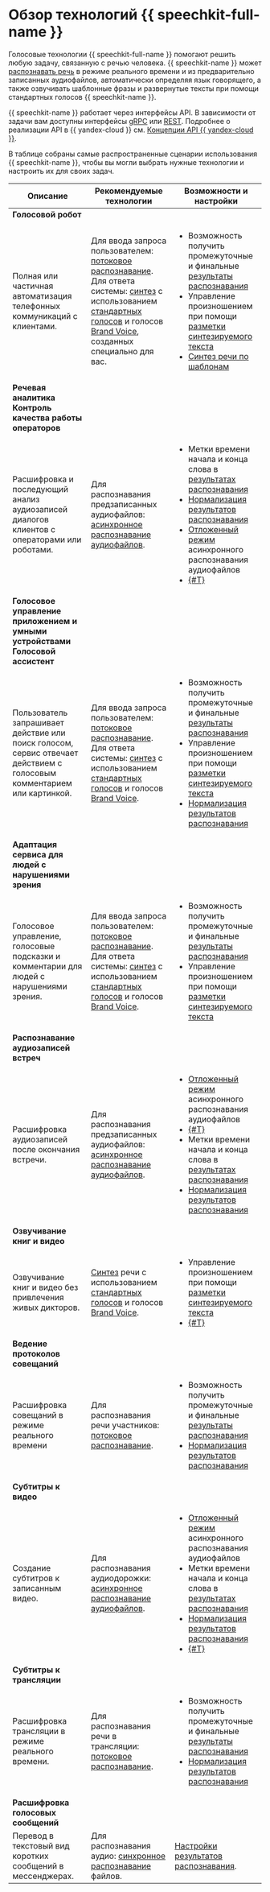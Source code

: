 # Обзор технологий {{ speechkit-full-name }}

Голосовые технологии {{ speechkit-full-name }} помогают решить любую задачу, связанную с речью человека. {{ speechkit-name }} может [распознавать речь](../glossary/transcribation.md) в режиме реального времени и из предварительно записанных аудиофайлов, автоматически определяя язык говорящего, а также озвучивать шаблонные фразы и развернутые тексты при помощи стандартных голосов {{ speechkit-name }}.

{{ speechkit-name }} работает через интерфейсы API. В зависимости от задачи вам доступны интерфейсы [gRPC](../glossary/grpc) или [REST](../glossary/rest-api). Подробнее о реализации API в {{ yandex-cloud }} см. [Концепции API {{ yandex-cloud }}](../api-design-guide/).

В таблице собраны самые распространенные сценарии использования {{ speechkit-name }}, чтобы вы могли выбрать нужные технологии и настроить их для своих задач.

| Описание | Рекомендуемые технологии | Возможности и настройки |
|---|---|---|
| **Голосовой робот** | | |
| Полная или частичная автоматизация телефонных коммуникаций с клиентами. | Для ввода запроса пользователем: [потоковое распознавание](stt/streaming.md). </br>Для ответа системы: [синтез](tts/index.md) с использованием [стандартных голосов](tts/voices.md) и голосов [Brand Voice](tts/brand-voice/index.md), созданных специально для вас. | <ul><li>Возможность получить промежуточные и финальные [результаты распознавания](stt/streaming.md#results})</li><li>Управление произношением при помощи [разметки синтезируемого текста](tts/index.md#markup)</li><li>[Синтез речи по шаблонам](tts/templates.md)</li></ul> |
| **Речевая аналитика</br>Контроль качества работы операторов** |
| Расшифровка и последующий анализ аудиозаписей диалогов клиентов с операторами или роботами. | Для распознавания предзаписанных аудиофайлов: [асинхронное распознавание аудиофайлов](stt/transcribation.md). | <ul><li>Метки времени начала и конца слова в [результатах распознавания](stt/api/transcribation-api.md#get-result-response) </li><li>[Нормализация результатов распознавания](stt/api/transcribation-api.md#sendfile-params) </li><li>[Отложенный режим](stt/transcribation.md#modes) асинхронного распознавания аудиофайлов </li><li>[{#T}](concepts/limits.md)</li></ul> |
| **Голосовое управление приложением и умными устройствами </br> Голосовой ассистент** |
| Пользователь запрашивает действие или поиск голосом, сервис отвечает действием с голосовым комментарием или картинкой. | Для ввода запроса пользователем: [потоковое распознавание](stt/streaming.md). </br>Для ответа системы: [синтез](tts/index.md) с использованием [стандартных голосов](tts/voices.md) и голосов [Brand Voice](tts/brand-voice/index.md). | <ul><li>Возможность получить промежуточные и финальные [результаты распознавания](stt/streaming.md#results})</li><li>Управление произношением при помощи [разметки синтезируемого текста](tts/index.md#markup)</li><li>[Нормализация результатов распознавания](stt-v3/api-ref/grpc/stt_service#TextNormalizationOptions)</li></ul> |
| **Адаптация сервиса для людей с нарушениями зрения** |
| Голосовое управление, голосовые подсказки и комментарии для людей с нарушениями зрения. | Для ввода запроса пользователем: [потоковое распознавание](stt/streaming.md). </br>Для ответа системы: [синтез](tts/index.md) с использованием [стандартных голосов](tts/voices.md) и голосов [Brand Voice](tts/brand-voice/index.md). | <ul><li>Возможность получить промежуточные и финальные [результаты распознавания](stt/streaming.md#results})</li><li>Управление произношением при помощи [разметки синтезируемого текста](tts/index.md#markup)</li></ul> |
| **Распознавание аудиозаписей встреч** | | |
| Расшифровка аудиозаписей после окончания встречи. | Для распознавания предзаписанных аудиофайлов: [асинхронное распознавание аудиофайлов](stt/transcribation.md). | <ul><li>[Отложенный режим](stt/transcribation.md#modes) асинхронного распознавания аудиофайлов </li><li>[{#T}](concepts/limits.md) </li><li>Метки времени начала и конца слова в [результатах распознавания](stt/api/transcribation-api.md#get-result-response) </li><li>[Нормализация результатов распознавания](stt/api/transcribation-api.md#sendfile-params)</li></ul> |
| **Озвучивание книг и видео** | | |
| Озвучивание книг и видео без привлечения живых дикторов. | [Синтез](tts/index.md) речи с использованием [стандартных голосов](tts/voices.md) и голосов [Brand Voice](tts/brand-voice/index.md). | <ul><li>Управление произношением при помощи [разметки синтезируемого текста](tts/index.md#markup)</li><li>[{#T}](concepts/limits.md)</li></ul> |
| **Ведение протоколов совещаний** | | |
| Расшифровка совещаний в режиме реального времени | Для распознавания речи участников: [потоковое распознавание](stt/streaming.md). | <ul><li>Возможность получить промежуточные и финальные [результаты распознавания](stt/streaming.md#results})</li><li>[Нормализация результатов распознавания](stt/api/transcribation-api.md#sendfile-params)</li></ul> |
| **Субтитры к видео** | | |
| Создание субтитров к записанным видео. | Для распознавания аудиодорожки: [асинхронное распознавание аудиофайлов](stt/transcribation.md). | <ul><li>[Отложенный режим](stt/transcribation.md#modes) асинхронного распознавания аудиофайлов </li><li>Метки времени начала и конца слова в [результатах распознавания](stt/api/transcribation-api.md#get-result-response) </li><li>[Нормализация результатов распознавания](stt/api/transcribation-api.md#sendfile-params) </li><li>[{#T}](concepts/limits.md)</li></ul> |
| **Субтитры к трансляции** | | |
| Расшифровка трансляции в режиме реального времени. | Для распознавания речи в трансляции: [потоковое распознавание](stt/streaming.md). | <ul><li>Возможность получить промежуточные и финальные [результаты распознавания](stt/streaming.md#results})</li><li>[Нормализация результатов распознавания](stt/api/transcribation-api.md#sendfile-params)</li></ul> |
| **Расшифровка голосовых сообщений** | | |
| Перевод в текстовый вид коротких сообщений в мессенджерах. | Для распознавания аудио: [синхронное распознавание](stt/request.md) файлов. | [Настройки результатов распознавания](stt/api/request-api.md#query_params). |
